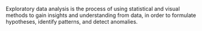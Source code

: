 Exploratory data analysis is the process of using statistical and visual methods to gain insights and understanding from data, in order to formulate hypotheses, identify patterns, and detect anomalies.
